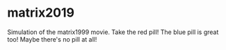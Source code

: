 # matrix2019
Simulation of the matrix1999 movie. Take the red pill!
The blue pill is great too!
Maybe there's no pill at all!
